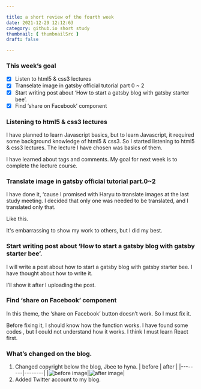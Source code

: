 ```yaml
---

title: a short review of the fourth week
date: 2021-12-29 12:12:63
category: github.io short study
thumbnail: { thumbnailSrc }
draft: false

---
```


### This week’s goal

- [x]  Listen to html5 & css3 lectures
- [x]  Transelate image in gatsby official tutorial part 0 ~ 2
- [x]  Start writing post about ‘How to start a gatsby blog with gatsby starter bee’.
- [x]  Find ‘share on Facebook’ component

### Listening to html5 & css3 lectures

I have planned to learn Javascript basics, but to learn Javascript, it required some background knowledge of html5 & css3. So I started listening to html5 & css3 lectures.  The lecture I have chosen was basics of them.

I have learned about tags and comments. My goal for next week is to complete the lecture course.

### Translate image in gatsby official tutorial part.0~2

I have done it, ‘cause I promised with Haryu to translate images at the last study meeting. I decided that only one was needed to be translated, and I translated only that.

Like this.

It's embarrassing to show my work to others, but I did my best.

### Start writing post about ‘How to start a gatsby blog with gatsby starter bee’.

I will write a post about how to start a gatsby blog with gatsby starter bee. I have thought about how to write it.

I’ll show it after I uploading the post.

### Find ‘share on Facebook’ component

In this theme, the ‘share on Facebook’ button doesn’t work. So I must fix it.

Before fixing it, I should know how the function works. I have found some codes , but I could not understand how it works. I think I must learn React first.

### What’s changed on the blog.

1. Changed copyright below the blog, Jbee to hyna.
| before | after |
|--------|--------|
|![before image](https://user-images.githubusercontent.com/91731260/147629036-17dcc187-92ff-4a22-95fa-cba98bf89f2a.png)|![after image](https://user-images.githubusercontent.com/91731260/147629332-e37706d5-9bb0-4720-80d6-dd8a7a3bf42e.png)|
2. Added Twitter account to my blog.

